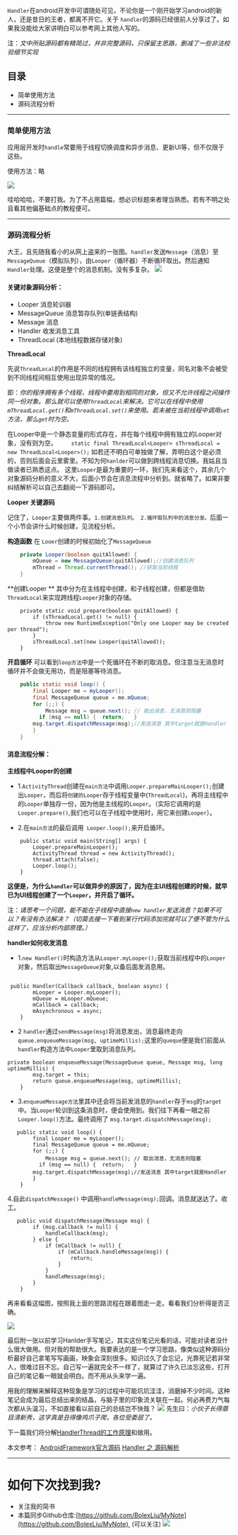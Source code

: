`Handler`在android开发中可谓随处可见，不论你是一个刚开始学习android的新人，还是昔日的王者，都离不开它。关于 `handler`的源码已经很前人分享过了。如果我没能给大家讲明白可以参考网上其他人写的。

注：*文中所贴源码都有精简过，并非完整源码，只保留主思路，删减了一些非法校验细节实现*


## 目录
- 简单使用方法
- 源码流程分析

----

###  简单使用方法
应用层开发时`handle`常要用于线程切换调度和异步消息、更新UI等，但不仅限于这些。

 使用方法：略

![](http://upload-images.jianshu.io/upload_images/1110736-5960ce07804cfe30.png?imageMogr2/auto-orient/strip%7CimageView2/2/w/1240)

哇哈哈哈，不要打我。为了不占用篇幅，想必识标题来者理当熟悉。若有不明之处且看其他偏基础点的教程便可。

----
###  源码流程分析

大王，且先随我看小的从网上盗来的一张图。`handler`发送`Message`（消息）至`MessageQueue`（模拟队列），由`Looper`（循环器）不断循环取出。然后通知`Handler`处理。这便是整个的消息机制。没有多复杂。
![](http://upload-images.jianshu.io/upload_images/1110736-83855d7599cae90d.jpg?imageMogr2/auto-orient/strip%7CimageView2/2/w/1240)

#### 关键对象源码分析：

- Looper 消息轮训器
- MessageQueue 消息暂存队列(单链表结构)
- Message 消息
- Handler 收发消息工具
- ThreadLocal (本地线程数据存储对象)

**ThreadLocal**

先说`ThreadLocal`的作用是不同的线程拥有该线程独立的变量，同名对象不会被受到不同线程间相互使用出现异常的情况。

即：*你的程序拥有多个线程，线程中要用到相同的对象，但又不允许线程之间操作同一份对象。那么就可以使用`ThreadLocal`来解决。它可以在线程中使用`mThreadLocal.get()`和`mThreadLocal.set()`来使用。若未被在当前线程中调用`set`方法，那么`get`时为空。*

在Looper中是一个静态变量的形式存在，并在每个线程中拥有独立的Looper对象，没有则为空。
`    static final ThreadLocal<Looper> sThreadLocal = new ThreadLocal<Looper>();`
如若还不明白可单独做了解，弄明白这个是必须的，否则后面会云里雾里。不知为何`hanlder`可以做到跨线程消息切换。我姑且当做读者已熟悉这点。
这里`Looper`是最为重要的一环，我们先来看这个，其余几个对象源码分析的意义不大，后面小节会在消息流程中分析到。就省略了。如果非要纠结解析可以自己去翻阅一下源码即可。



**Looper 关键源码**


记住了，`Looper`主要做两件事。`1.创建消息队列。 2.循环取队列中的消息分发。`后面一个小节会讲什么时候创建，见流程分析。

**构造函数**
在 `Looer`创建的时候初始化了`MessageQueue`
``` java
    private Looper(boolean quitAllowed) {
        mQueue = new MessageQueue(quitAllowed);//创建消息队列
        mThread = Thread.currentThread(); //获取当前线程
    }
```

**创建Looper **
其中分为在主线程中创建，和子线程创建，但都是借助`ThreadLocal`来实现跨线程`Looper`对象的存储。
```
    private static void prepare(boolean quitAllowed) {
        if (sThreadLocal.get() != null) {
            throw new RuntimeException("Only one Looper may be created per thread");
        }
        sThreadLocal.set(new Looper(quitAllowed));
    }
```

**开启循环**
可以看到`loop方法`中是一个死循环在不断的取消息。但注意当无消息时循环并不会做无用功，而是阻塞等待消息。
``` java
    public static void loop() {
        final Looper me = myLooper();
        final MessageQueue queue = me.mQueue;
        for (;;) {
            Message msg = queue.next(); // 取出消息，无消息则阻塞
          if (msg == null) {  return;   }
        msg.target.dispatchMessage(msg);//发送消息 其中target就是Handler
        }
    }
```




#### 消息流程分解：
**主线程中Looper的创建**
- 1.`ActivityThread`创建在`main方法`中调用`Looper.prepareMainLooper();`创建出`Looper`，而后将`创建的Looper`存于线程变量中(`ThreadLocal`)，再将主线程中的`Looper`单独存一份，因为他是主线程的`Looper`。（实际它调用的是`Looper.prepare()`,我们也可以在子线程中使用时，用它来创建`Looper`）。

- 2.在`main方法`的最后调用` Looper.loop();`来开启循环。

```
    public static void main(String[] args) {
        Looper.prepareMainLooper();
        ActivityThread thread = new ActivityThread();
        thread.attach(false);
        Looper.loop();
    }
```
**这便是，为什么`handler`可以做异步的原因了，因为在主UI线程创建的时候，就早已为UI线程创建了一个`Looper`，并开启了循环。**

注：*请思考一个问题，能不能在子线程中直接`new handler`发送消息？如果不可以？有没有办法解决？（切莫去搜一下看到某行代码添加完就可以了便不管为什么这样了，应当分析内部原理。）*

**handler如何收发消息**

- 1.`new Handler()`时构造方法从`Looper.myLooper();`获取当前线程中的`Looper`对象，然后取出`MessageQueue`对象,以备后面发消息用。

```

 public Handler(Callback callback, boolean async) {
        mLooper = Looper.myLooper();
        mQueue = mLooper.mQueue;
        mCallback = callback;
        mAsynchronous = async;
    }
```

-  2 `handler`通过`sendMessage(msg)`将消息发出，消息最终走向`queue.enqueueMessage(msg, uptimeMillis);`这里的`queque`便是我们前面从`handler`构造方法中`Looper`里取到消息队列。
```
private boolean enqueueMessage(MessageQueue queue, Message msg, long uptimeMillis) {
        msg.target = this;
        return queue.enqueueMessage(msg, uptimeMillis);
    }
```
- 3.`enqueueMessage方法`里其中还会将当前发消息的`handler`存于`msg`的`target`中。当`Looper`轮训到这条消息时，便会使用到。我们往下再看一眼之前`Looper.loop()`方法。最终调用了 `msg.target.dispatchMessage(msg);`
```
   public static void loop() {
        final Looper me = myLooper();
        final MessageQueue queue = me.mQueue;
        for (;;) {
            Message msg = queue.next(); // 取出消息，无消息则阻塞
          if (msg == null) {  return;   }
        msg.target.dispatchMessage(msg);//发送消息 其中target就是Handler
        }
    }
```
4.自此`dispatchMessage()`  中调用`handleMessage(msg);`回调。消息就送达了。收工。
```
   public void dispatchMessage(Message msg) {
        if (msg.callback != null) {
            handleCallback(msg);
        } else {
            if (mCallback != null) {
                if (mCallback.handleMessage(msg)) {
                    return;
                }
            }
            handleMessage(msg);
        }
    }
```

再来看看这幅图，按照我上面的思路流程在跟着图走一走。看看我们分析得是否正确。

![](http://upload-images.jianshu.io/upload_images/1110736-bd40b3c75e82c6a7.png?imageMogr2/auto-orient/strip%7CimageView2/2/w/1240)



最后附一张以前学习Hanlder手写笔记，其实这份笔记光看的话，可能对读者没什么很大做用。但对我的帮助很大。我要表达的是一个学习思路，像类似这种源码分析最好自己拿笔写写画画，映象会深刻很多。知识过久了会忘记，光靠死记若非常人，很难过目不忘。自己写一遍就完全不一样了，就算过了许久已淡忘这些，打开自己的笔记看一眼就会明白。而不用从头来学一遍。

用我的理解来解释这种现象是学习的过程中可能坑坑洼洼，消磨掉不少时间。这种笔记会成为最后总结出来的结晶，与脑子里的印象流关联在一起。何必再费力气每次都从头温习，不如直接看以前自己的总结岂不快哉？
![](http://upload-images.jianshu.io/upload_images/1110736-45f02048f1b37a13.png?imageMogr2/auto-orient/strip%7CimageView2/2/w/1480)
先生曰：*小伙子长得眉目清新秀，这字真是丑得像鸡爪子爬，各位受委屈了。*

下一篇我们将分解[HandlerThread的工作原理](http://www.jianshu.com/p/69c826c8a87d)和做用。


本文参考：
[AndroidFramework官方源码](https://github.com/android/platform_frameworks_base)
[Handler 之 源码解析](https://github.com/maoruibin/HandlerAnalysis)


---
# 如何下次找到我?
- 关注我的简书
- 本篇同步Github仓库:[https://github.com/BolexLiu/MyNote](https://github.com/BolexLiu/MyNote)  (可以关注)
![](http://upload-images.jianshu.io/upload_images/1110736-f0a700624e0723ae.png?imageMogr2/auto-orient/strip%7CimageView2/2/w/1240)